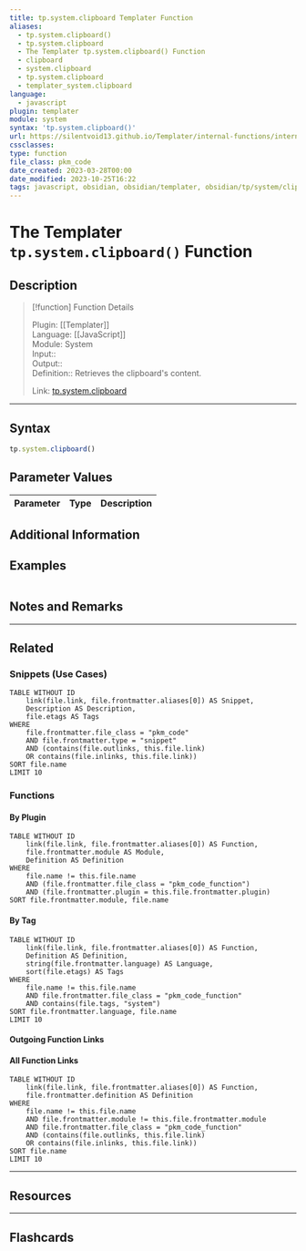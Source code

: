 ```yaml
---
title: tp.system.clipboard Templater Function
aliases:
  - tp.system.clipboard()
  - tp.system.clipboard
  - The Templater tp.system.clipboard() Function
  - clipboard
  - system.clipboard
  - tp.system.clipboard
  - templater_system.clipboard
language:
  - javascript
plugin: templater
module: system
syntax: 'tp.system.clipboard()'
url: https://silentvoid13.github.io/Templater/internal-functions/internal-modules/system-module.html#tpsystemclipboard
cssclasses:
type: function
file_class: pkm_code
date_created: 2023-03-28T00:00
date_modified: 2023-10-25T16:22
tags: javascript, obsidian, obsidian/templater, obsidian/tp/system/clipboard
---
```

# The Templater `tp.system.clipboard()` Function

## Description

> [!function] Function Details
> 
> Plugin: [[Templater]]  
> Language: [[JavaScript]]  
> Module: System  
> Input::  
> Output::  
> Definition:: Retrieves the clipboard's content.  
>  
> Link: [tp.system.clipboard](https://silentvoid13.github.io/Templater/internal-functions/internal-modules/system-module.html#tpsystemclipboard)

---

## Syntax

```javascript
tp.system.clipboard()
```

## Parameter Values

| Parameter       |  Type   | Description                                                                     |
|:--------------- |:-------:|:------------------------------------------------------------------------------- |

## Additional Information

## Examples

```<%* tR += language %>

```

## Notes and Remarks

---

## Related

### Snippets (Use Cases)

<!-- Query limit 10  -->

```dataview
TABLE WITHOUT ID
	link(file.link, file.frontmatter.aliases[0]) AS Snippet,
	Description AS Description,
	file.etags AS Tags
WHERE 
	file.frontmatter.file_class = "pkm_code"
	AND file.frontmatter.type = "snippet"
	AND (contains(file.outlinks, this.file.link)
	OR contains(file.inlinks, this.file.link))
SORT file.name
LIMIT 10
```

### Functions

#### By Plugin

```dataview
TABLE WITHOUT ID
	link(file.link, file.frontmatter.aliases[0]) AS Function,
	file.frontmatter.module AS Module,
	Definition AS Definition
WHERE 
	file.name != this.file.name
	AND (file.frontmatter.file_class = "pkm_code_function")
	AND (file.frontmatter.plugin = this.file.frontmatter.plugin)
SORT file.frontmatter.module, file.name
```

#### By Tag

<!-- Add tags in contains function as needed  -->  
<!-- Query limit 10  -->

```dataview
TABLE WITHOUT ID
	link(file.link, file.frontmatter.aliases[0]) AS Function,
	Definition AS Definition,
	string(file.frontmatter.language) AS Language,
	sort(file.etags) AS Tags
WHERE 
	file.name != this.file.name
	AND file.frontmatter.file_class = "pkm_code_function"
	AND contains(file.tags, "system")
SORT file.frontmatter.language, file.name
LIMIT 10
```

#### Outgoing Function Links

<!-- Link related functions here -->

#### All Function Links

<!-- Excluding functions of the same module  -->  
<!-- Query limit 10  -->

```dataview
TABLE WITHOUT ID
	link(file.link, file.frontmatter.aliases[0]) AS Function,
	file.frontmatter.definition AS Definition
WHERE 
	file.name != this.file.name
	AND file.frontmatter.module != this.file.frontmatter.module 
	AND file.frontmatter.file_class = "pkm_code_function"
	AND (contains(file.outlinks, this.file.link)
	OR contains(file.inlinks, this.file.link))
SORT file.name
LIMIT 10
```

---

## Resources

---

## Flashcards

